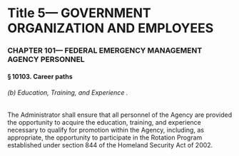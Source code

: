 
# Title 5— GOVERNMENT ORGANIZATION AND EMPLOYEES
### CHAPTER 101— FEDERAL EMERGENCY MANAGEMENT AGENCY PERSONNEL
#### § 10103. Career paths
###### (b) Education, Training, and Experience .

The Administrator shall ensure that all personnel of the Agency are provided the opportunity to acquire the education, training, and experience necessary to qualify for promotion within the Agency, including, as appropriate, the opportunity to participate in the Rotation Program established under section 844 of the Homeland Security Act of 2002.
